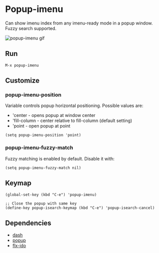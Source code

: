 # Popup-imenu

Can show imenu index from any imenu-ready mode in a popup window.
Fuzzy search supported.

![popup-imenu gif](https://github.com/ancane/popup-imenu/raw/master/popup-imenu.gif)

## Run
`M-x popup-imenu`

## Customize

### popup-imenu-position

Variable controls popup horizontal positioning.
Possible values are:

*  'center - opens popup at window center
*  'fill-column - center relative to fill-column (default setting)
*  'point - open popup at point

```
(setq popup-imenu-position 'point)
```

### popup-imenu-fuzzy-match
Fuzzy matching is enabled by default.
Disable it with:

```
(setq popup-imenu-fuzzy-match nil)
```

## Keymap

```
(global-set-key (kbd "C-e") 'popup-imenu)

;; Close the popup with same key
(define-key popup-isearch-keymap (kbd "C-e") 'popup-isearch-cancel)
```

## Dependencies

* [dash](https://github.com/magnars/dash.el)
* [popup](https://github.com/auto-complete/popup-el)
* [flx-ido](https://github.com/lewang/flx)
